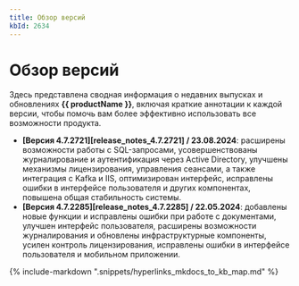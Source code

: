 ```yaml
---
title: Обзор версий
kbId: 2634
---
```


# Обзор версий

Здесь представлена сводная информация о недавних выпусках и обновлениях **{{ productName }}**, включая краткие аннотации к каждой версии, чтобы помочь вам более эффективно использовать все возможности продукта.

- **[Версия 4.7.2721][release_notes_4.7.2721] / 23.08.2024**: расширены возможности работы с SQL-запросами, усовершенствованы журналирование и аутентификация через Active Directory, улучшены механизмы лицензирования, управления сеансами, а также интеграция с Kafka и IIS, оптимизирован интерфейс, исправлены ошибки в интерфейсе пользователя и других компонентах, повышена общая стабильность системы.
- **[Версия 4.7.2285][release_notes_4.7.2285] / 22.05.2024**: добавлены новые функции и исправлены ошибки при работе с документами, улучшен интерфейс пользователя, расширены возможности журналирования и обновлены инфраструктурные компоненты, усилен контроль лицензирования, исправлены ошибки в интерфейсе пользователя и мобильном приложении.

{% include-markdown ".snippets/hyperlinks_mkdocs_to_kb_map.md" %}
